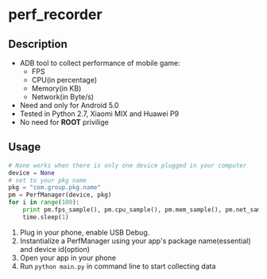 # perf_recorder
## Description
* ADB tool to collect performance of mobile game:
  * FPS
  * CPU(in percentage)
  * Memory(in KB)
  * Network(in Byte/s)
* Need and only for Android 5.0
* Tested in Python 2.7, Xiaomi MIX and Huawei P9
* No need for __ROOT__ privilige
## Usage
```python
# None works when there is only one device plugged in your computer
device = None
# set to your pkg name
pkg = "com.group.pkg.name"
pm = PerfManager(device, pkg)
for i in range(100):
    print pm.fps_sample(), pm.cpu_sample(), pm.mem_sample(), pm.net_sample()
    time.sleep(1)
```
1. Plug in your phone, enable USB Debug.
2. Instantialize a PerfManager using your app's package name(essential) and device id(option)
3. Open your app in your phone
4. Run ```python main.py``` in command line to start collecting data
